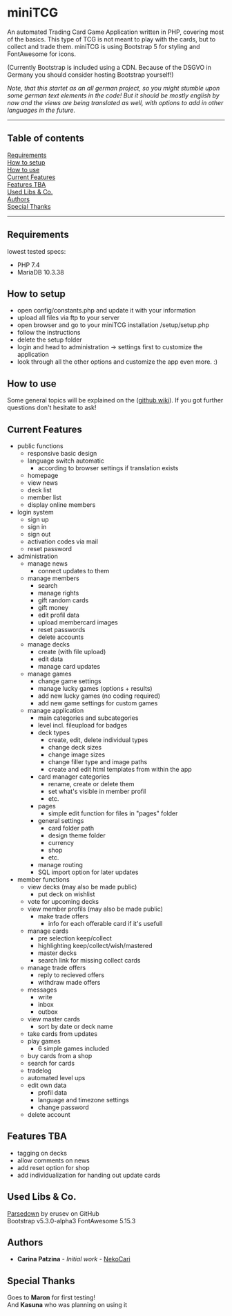 # miniTCG

An automated Trading Card Game Application written in PHP, covering most of the basics.
This type of TCG is not meant to play with the cards, but to collect and trade them.
miniTCG is using Bootstrap 5 for styling and FontAwesome for icons.

(Currently Bootstrap is included using a CDN. Because of the DSGVO in Germany you should consider hosting Bootstrap yourself!)

*Note, that this startet as an all german project, so you might stumble upon some german text elements in the code! 
But it should be mostly english by now and the views are being translated as well, with options to add in other languages in the future.*



---

## Table of contents
[Requirements](#requirements)  
[How to setup](#how-to-setup)  
[How to use](#how-to-use)  
[Current Features](#current-features)    
[Features TBA](#features-tba)  
[Used Libs & Co.](#used-libs--co)    
[Authors](#authors)  
[Special Thanks](#special-thanks)  

---

## Requirements
lowest tested specs:
* PHP 7.4 
* MariaDB 10.3.38 

## How to setup
* open config/constants.php and update it with your information
* upload all files via ftp to your server
* open browser and go to your miniTCG installation /setup/setup.php
* follow the instructions
* delete the setup folder
* login and head to administration -> settings first to customize the application
* look through all the other options and customize the app even more. :)

## How to use
Some general topics will be explained on the ([github wiki](https://github.com/nekocari/miniTCG/wiki)).
If you got further questions don't hesitate to ask!


## Current Features

* public functions
  * responsive basic design
  * language switch automatic
  	* according to browser settings if translation exists
  * homepage
  * view news
  * deck list
  * member list
  * display online members
* login system
  * sign up
  * sign in
  * sign out
  * activation codes via mail
  * reset password
* administration
  * manage news
    * connect updates to them
  * manage members
    * search
    * manage rights 
    * gift random cards
    * gift money
    * edit profil data
    * upload membercard images
    * reset passwords
    * delete accounts
  * manage decks
    * create (with file upload)
    * edit data
    * manage card updates
  * manage games
    * change game settings
    * manage lucky games (options + results)
    * add new lucky games (no coding required)
    * add new game settings for custom games
  * manage application
    * main categories and subcategories
    * level incl. fileupload for badges
    * deck types
      * create, edit, delete individual types
      * change deck sizes
      * change image sizes
      * change filler type and image paths
      * create and edit html templates from within the app
    * card manager categories
      * rename, create or delete them
      * set what's visible in member profil
      * etc.
    * pages
      * simple edit function for files in "pages" folder 
    * general settings 
      * card folder path
      * design theme folder
      * currency  
      * shop 
      * etc.
  	* manage routing
  	* SQL import option for later updates
* member functions
  * view decks (may also be made public)
    * put deck on wishlist
  * vote for upcoming decks
  * view member profils (may also be made public)
  	* make trade offers
  		* info for each offerable card if it's usefull
  * manage cards
  	* pre selection keep/collect
  	* highlighting keep/collect/wish/mastered
  	* master decks
  	* search link for missing collect cards
  * manage trade offers
  	* reply to recieved offers
  	* withdraw made offers
  * messages
  	* write 
  	* inbox
  	* outbox
  * view master cards
  	* sort by date or deck name
  * take cards from updates
  * play games
  	* 6 simple games included
  * buy cards from a shop
  * search for cards
  * tradelog
  * automated level ups
  * edit own data
  	* profil data
  	* language and timezone settings
  	* change password
  * delete account

   
## Features TBA
* tagging on decks
* allow comments on news
* add reset option for shop
* add individualization for handing out update cards


## Used Libs & Co.
[Parsedown](https://github.com/erusev/parsedown) by erusev on GitHub  
Bootstrap v5.3.0-alpha3 
FontAwesome 5.15.3 

## Authors

* **Carina Patzina** - *Initial work* - [NekoCari](https://github.com/nekocari)


## Special Thanks
Goes to **Maron** for first testing!  
And **Kasuna** who was planning on using it
